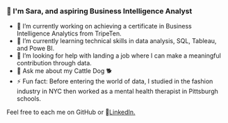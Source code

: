 ### 👋 I'm Sara, and aspiring Business Intelligence Analyst

- 🔭 I’m currently working on achieving a certificate in Business Intelligence Analytics from TripeTen.
- 🌱 I’m currently learning technical skills in data analysis, SQL, Tableau, and Powe BI. 
- 🤔 I’m looking for help with landing a job where I can make a meaningful contribution through data.
- 💬 Ask me about my Cattle Dog 🐕
- ⚡ Fun fact: Before entering the world of data, I studied in the fashion industry in NYC then worked as a mental health therapist in Pittsburgh schools. 

Feel free to each me on GitHub or 🔗<a href='www.linkedin.com/in/sara-kaempf' target=_blank><u>LinkedIn</u>.</a></p>
